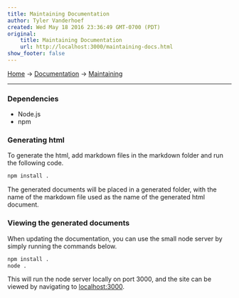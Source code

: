 ```yaml
---
title: Maintaining Documentation
author: Tyler Vanderhoef
created: Wed May 18 2016 23:36:49 GMT-0700 (PDT)
original:
    title: Maintaining Documentation
    url: http://localhost:3000/maintaining-docs.html
show_footer: false
---
```


[Home](index.html) → [Documentation](documentation.html) → [Maintaining](maintaining-docs.html)
___

### Dependencies
- Node.js
- npm

### Generating html
To generate the html, add markdown files in the markdown folder and run the following code.

```bash
npm install .
```

The generated documents will be placed in a generated folder,
with the name of the markdown file used as the name of the generated html document.

### Viewing the generated documents
When updating the documentation, you can use the small node server by simply running the
commands below.

```bash
npm install .
node .
```

This will run the node server locally on port 3000, and the site can be viewed by navigating
to [localhost:3000](localhost:3000).